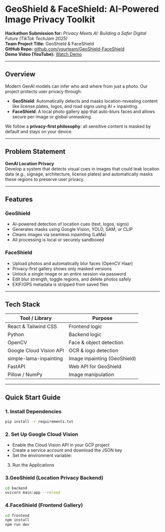 # GeoShield & FaceShield: AI-Powered Image Privacy Toolkit

**Hackathon Submission for:** *Privacy Meets AI: Building a Safer Digital Future (TikTok TechJam 2025)*  
**Team Project Title:** GeoShield & FaceShield  
**GitHub Repo:** [github.com/yourteam/GeoShield-FaceShield](https://github.com/yourteam/GeoShield-FaceShield)  
**Demo Video (YouTube):** [Watch Demo](https://youtube.com/your-demo-video)

---

## Overview

Modern GenAI models can infer who and where from just a photo. Our project protects user privacy through:

- **GeoShield**: Automatically detects and masks location-revealing content like license plates, logos, and road signs using AI + inpainting.
- **FaceShield**: A local photo gallery app that auto-blurs faces and allows secure per-image or global unmasking.

We follow a **privacy-first philosophy**: all sensitive content is masked by default and stays on your device.

---

## Problem Statement

**GenAI Location Privacy**  
Develop a system that detects visual cues in images that could leak location data (e.g., signage, architecture, license plates) and automatically masks these regions to preserve user privacy.

---

## Features

### GeoShield
- AI-powered detection of location cues (text, logos, signs)
- Generates masks using Google Vision, YOLO, SAM, or CLIP
- Cleans images via seamless inpainting (LaMa)
- All processing is local or securely sandboxed

### FaceShield
- Upload photos and automatically blur faces (OpenCV Haar)
- Privacy-first gallery shows only masked versions
- Unlock a single image or an entire session via password
- Edit blur strength, toggle regions, and delete photos safely
- EXIF/GPS metadata is stripped from saved files

---

## Tech Stack

| Tool / Library              | Purpose                            |
|-----------------------------|------------------------------------|
| React & Tailwind CSS        | Frontend logic                     |
| Python                      | Backend logic                      |
| OpenCV                      | Face & object detection            |
| Google Cloud Vision API     | OCR & logo detection               |
| simple-lama-inpainting      | Image inpainting (GeoShield)       |
| FastAPI                     | Web API for GeoShield              |
| Pillow / NumPy              | Image manipulation                 |

---

## Quick Start Guide

### 1. Install Dependencies
```bash
pip install -r requirements.txt
```
### 2. Set Up Google Cloud Vision
- Enable the Cloud Vision API in your GCP project
- Create a service account and download the JSON key
- Set the environment variable:
3. Run the Applications

### 3.GeoShield (Location Privacy Backend)
```bash
cd backend
uvicorn main:app --reload
```

### 4.FaceShield (Frontend Gallery)
```bash
cd frontend
npm install
npm run dev
```



